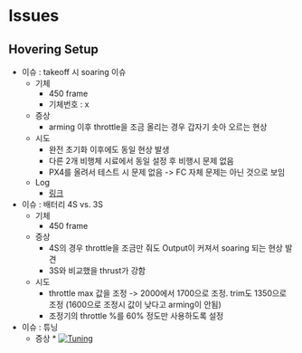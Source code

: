 # Issues
## Hovering Setup
 * 이슈 : takeoff 시 soaring 이슈
   * 기체
     * 450 frame
     * 기체번호 : x
   * 증상
     * arming 이후 throttle을 조금 올리는 경우 갑자기 솟아 오르는 현상
   * 시도
     * 완전 초기화 이후에도 동일 현상 발생
     * 다른 2개 비행체 시료에서 동일 설정 후 비행시 문제 없음
     * PX4를 올려서 테스트 시 문제 없음 -> FC 자체 문제는 아닌 것으로 보임
   * Log
     * [링크](logs/190305_soaring.bin)
 * 이슈 : 배터리 4S vs. 3S
   * 기체 
     * 450 frame
   * 증상
     * 4S의 경우 throttle을 조금만 줘도 Output이 커져서 soaring 되는 현상 발견
     * 3S와 비교했을 thrust가 강함
   * 시도
     * throttle max 값을 조정 -> 2000에서 1700으로 조정. trim도 1350으로 조정 (1600으로 조정시 값이 낮다고 arming이 안됨)
     * 조정기의 throttle %를 60% 정도만 사용하도록 설정
 * 이슈 : 튜닝
   * 증상
     * 
   [![Tuning](http://img.youtube.com/vi/6JFssCqnl4E/0.jpg)](https://youtu.be/6JFssCqnl4E "Tuning Vehicle")
